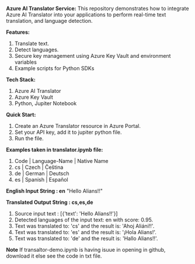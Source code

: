 **Azure AI Translator Service:**
This repository demonstrates how to integrate Azure AI Translator into your applications to perform real-time text translation, and language detection.

**Features:**

1. Translate text.
2. Detect languages.
3. Secure key management using Azure Key Vault and environment variables
4. Example scripts for Python SDKs

**Tech Stack:**

1. Azure AI Translator
2. Azure Key Vault
3. Python, Jupiter Notebook

**Quick Start:**

1. Create an Azure Translator resource in Azure Portal.
2. Set your API key, add it to jupiter python file.
3. Run the file.

**Examples taken in translator.ipynb file:**

1. Code | Language-Name | Native Name
2. cs | Czech | Čeština
3. de | German | Deutsch
4. es | Spanish | Español

**English Input String : en**
"Hello Alians!!"

**Translated Output String : cs,es,de**

1. Source input text : [{'text': 'Hello Alians!!'}]
2. Detected languages of the input text: en with score: 0.95.
3. Text was translated to: 'cs' and the result is: 'Ahoj Aliáni!!'.
4. Text was translated to: 'es' and the result is: '¡Hola Alians!'.
5. Text was translated to: 'de' and the result is: 'Hallo Alians!!'.

**Note**
If transaltor-demo.ipynb is having isuue in opening in github, download it else see the code in txt file.
